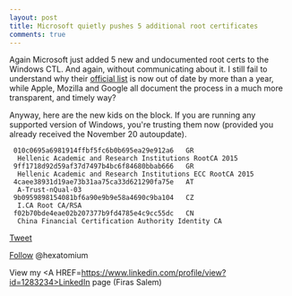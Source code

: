 ```yaml
---
layout: post
title: Microsoft quietly pushes 5 additional root certificates
comments: true
---
```


Again Microsoft just added 5 new and undocumented root certs to the Windows CTL. And again, without communicating about it. I still fail to understand why their <A href=http://download.microsoft.com/download/1/5/7/157B29AB-F890-464A-995A-C87945B28E5A/Windows%20Root%20Certificate%20Program%20Members%20-%20Sept%202014.pdf>official list</a> is now out of date by more than a year, while Apple, Mozilla and Google all document the process in a much more transparent, and timely way? 

Anyway, here are the new kids on the block. If you are running any supported version of Windows, you're trusting them now (provided you already received the November 20 autoupdate). 


     010c0695a6981914ffbf5fc6b0b695ea29e912a6	GR 	
      Hellenic Academic and Research Institutions RootCA 2015
     9ff1718d92d59af37d7497b4bc6f84680bbab666	GR	
      Hellenic Academic and Research Institutions ECC RootCA 2015
     4caee38931d19ae73b31aa75ca33d621290fa75e	AT	
      A-Trust-nQual-03
     9b0959898154081bf6a90e9b9e58a4690c9ba104	CZ	
      I.CA Root CA/RSA
     f02b70bde4eae02b207377b9fd4785e4c9cc55dc	CN	
      China Financial Certification Authority Identity CA



<a href="http://twitter.com/share" class="twitter-share-button" 
data-url="http://hexatomium.github.io/2015/11/24/ms-quietly-adds-5-new-trusted-root-certs/" data-text="MS quietly pushes 17 root certificates"  data-count="horizontal">Tweet</a>
<script type="text/javascript" src="http://platform.twitter.com/widgets.js"></script>

<A href=https://twitter.com/hexatomium>Follow</A> @hexatomium

View my <A HREF=https://www.linkedin.com/profile/view?id=1283234>LinkedIn</A> page (Firas Salem)
